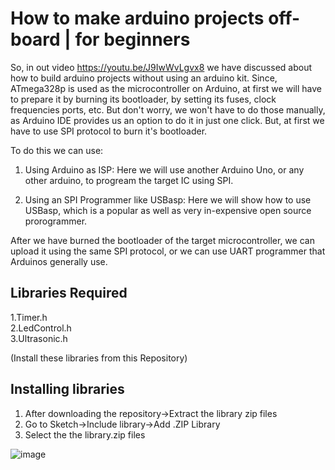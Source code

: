 # How to make arduino projects off-board | for beginners


So, in out video https://youtu.be/J9IwWvLgvx8 we have discussed about how to build arduino projects without using an arduino kit.
Since, ATmega328p is used as the microcontroller on Arduino, at first we will have to prepare it by burning its bootloader, by setting its fuses, clock frequencies ports, etc. But don't worry, we won't have to do those manually, as Arduino IDE provides us an option to do it in just one click. But, at first we have to use SPI protocol to burn it's bootloader.

To do this we can use:

1. Using Arduino as ISP: Here we will use another Arduino Uno, or any other arduino, to progream the target IC using SPI.

2. Using an SPI Programmer like USBasp: Here we will show how to use USBasp, which is a popular as well as very in-expensive open source prorogrammer.

After we have burned the bootloader of the target microcontroller, we can upload it using the same SPI protocol, or we can use UART programmer that Arduinos generally use.




## Libraries Required
1.Timer.h<br>
2.LedControl.h<br>
3.Ultrasonic.h<br>

(Install these libraries from this Repository)

## Installing libraries
<ol>
  <li>After downloading the repository→Extract the library zip files</li>
  <li>Go to Sketch→Include library→Add .ZIP Library</li>
  <li>Select the the library.zip files</li>
  </ol>
  
![image](https://user-images.githubusercontent.com/64885833/81465777-25286300-91ea-11ea-97d5-b2a5463cd2d5.png) 